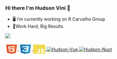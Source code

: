 ### Hi there I'm Hudson Vini 👋

- 🖥 I’m currently working on R Carvalho Group 
-  🦾Work Hard, Big Results
<div align="left">
  <a href="https://github.com/hudsonvini">
  <img height="180em" src="https://github-readme-stats.vercel.app/api?username=hudsonvini&show_icons=true&theme=vue&include_all_commits=true&count_private=true"/>
  <!--<img height="180em" src="https://github-readme-stats.vercel.app/api/top-langs/?username=hudsonvini&layout=compact&langs_count=7&theme=vue"/>-->
</div>

<div style="display: inline_block"><br>
  <img align="center" alt="Hudson-HTML" height="30" width="40" src="https://raw.githubusercontent.com/devicons/devicon/master/icons/html5/html5-original.svg">
  <img align="center" alt="Hudson-CSS" height="30" width="40" src="https://raw.githubusercontent.com/devicons/devicon/master/icons/css3/css3-original.svg">
   <img align="center" alt="Hudson-Js" height="30" width="40" src="https://raw.githubusercontent.com/devicons/devicon/master/icons/javascript/javascript-plain.svg">
  <img align="center" alt="Hudson-Vue" height="30" width="40" src="https://cdn.jsdelivr.net/gh/devicons/devicon/icons/vuejs/vuejs-original.svg">
  <img align="center" alt="Hudson-Nuxt" height="30" width="40" src="https://cdn.jsdelivr.net/gh/devicons/devicon/icons/nuxtjs/nuxtjs-original.svg">
</div>
